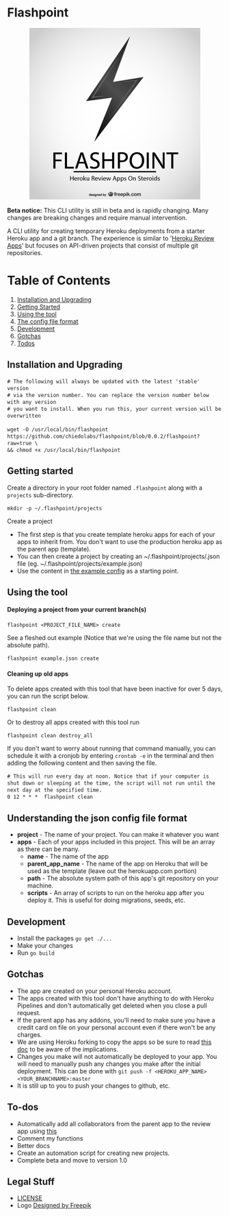# Flashpoint

<div style="text-align:center;">
<img src="logo/flashpoint.png" width="400" />
</div>

**Beta notice:** This CLI utility is still in beta and is rapidly changing. Many changes are breaking changes and require manual intervention.

A CLI utility for creating temporary Heroku deployments from a starter Heroku app and a git branch. The experience is similar to '[Heroku Review Apps](https://devcenter.heroku.com/articles/github-integration-review-apps)' but focuses on API-driven projects that consist of multiple git repositories.

# Table of Contents
1. [Installation and Upgrading](#a)
2. [Getting Started](#b)
3. [Using the tool](#c)
4. [The config file format](#d)
5. [Development](#e)
6. [Gotchas](#f)
7. [Todos](#g)

## <div id="a">Installation and Upgrading</div>

```
# The following will always be updated with the latest 'stable' version
# via the version number. You can replace the version number below with any version
# you want to install. When you run this, your current version will be overwritten

wget -O /usr/local/bin/flashpoint https://github.com/chiedolabs/flashpoint/blob/0.0.2/flashpoint?raw=true \
&& chmod +x /usr/local/bin/flashpoint
```

## <div id="b">Getting started</div>

Create a directory in your root folder named `.flashpoint` along with a `projects` sub-directory.

```
mkdir -p ~/.flashpoint/projects
```

Create a project

- The first step is that you create template heroku apps for each of your apps to inherit from. You don't want to use the production heroku app as the parent app (template).
- You can then create a project by creating an ~/.flashpoint/projects/<PROJECTNAME>.json file (eg. ~/.flashpoint/projects/example.json)
- Use the content in [the example config](./example-config.json) as a starting point.

## <div id="c">Using the tool</div>

#### Deploying a project from your current branch(s)

```
flashpoint <PROJECT_FILE_NAME> create
```

See a fleshed out example (Notice that we're using the file name but not the absolute path).

```
flashpoint example.json create
```

#### Cleaning up old apps

To delete apps created with this tool that have been inactive for over 5 days, you can run the script below.

```
flashpoint clean
```

Or to destroy all apps created with this tool run

```
flashpoint clean destroy_all
```

If you don't want to worry about running that command manually, you can schedule it with a cronjob by entering `crontab -e` in the terminal and then adding the following content and then saving the file.

```
# This will run every day at noon. Notice that if your computer is shut down or sleeping at the time, the script will not run until the next day at the specified time.
0 12 * * *  flashpoint clean
```

## <div id="d">Understanding the json config file format</div>

- **project** - The name of your project. You can make it whatever you want
- **apps** - Each of your apps included in this project. This will be an array as there can be many.
    - **name** - The name of the app
    - **parent_app_name** - The name of the app on Heroku that will be used as the template (leave out the herokuapp.com portion)
    - **path** - The absolute system path of this app's git repository on your machine.
    - **scripts** - An array of scripts to run on the heroku app after you deploy it. This is useful for doing migrations, seeds, etc.

## <div id="e">Development</div>

- Install the packages `go get ./...`
- Make your changes
- Run `go build`

## <div id="f">Gotchas</div>

- The app are created on your personal Heroku account.
- The apps created with this tool don't have anything to do with Heroku Pipelines and don't automatically get deleted when you close a pull request.
- If the parent app has any addons, you'll need to make sure you have a credit card on file on your personal account even if there won't be any charges.
- We are using Heroku forking to copy the apps so be sure to read [this doc](https://devcenter.heroku.com/articles/fork-app) to be aware of the implications.
- Changes you make will not automatically be deployed to your app. You will need to manually push any changes you make after the initial deployment. This can be done with `git push -f <HEROKU_APP_NAME> <YOUR_BRANCHNAME>:master`
- It is still up to you to push your changes to github, etc.

## <div id="g">To-dos</div>

- Automatically add all collaborators from the parent app to the review app using [this](https://devcenter.heroku.com/articles/collaborating#add-collaborators)
- Comment my functions
- Better docs
- Create an automation script for creating new projects.
- Complete beta and move to version 1.0

## Legal Stuff

- [LICENSE](./LICENSE)
- Logo <a href='http://www.freepik.com/free-vector/lightning-logo_719539.htm'>Designed by Freepik</a>

